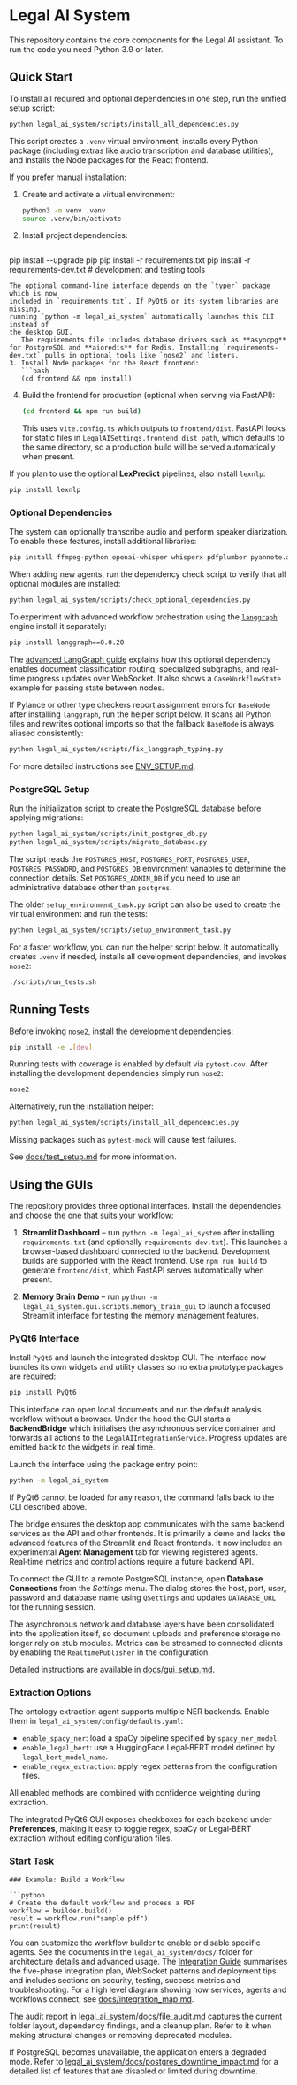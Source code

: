 # Legal AI System

This repository contains the core components for the Legal AI assistant. To run the code you need Python 3.9 or later.

## Quick Start

To install all required and optional dependencies in one step, run the unified setup script:

```bash
python legal_ai_system/scripts/install_all_dependencies.py
```

This script creates a `.venv` virtual environment, installs every Python package (including extras like audio transcription and database utilities), and installs the Node packages for the React frontend.

If you prefer manual installation:
1. Create and activate a virtual environment:
   ```bash
   python3 -m venv .venv
   source .venv/bin/activate
   ```
2. Install project dependencies:
   ```bash
pip install --upgrade pip
pip install -r requirements.txt
pip install -r requirements-dev.txt  # development and testing tools
```
The optional command-line interface depends on the `typer` package which is now
included in `requirements.txt`. If PyQt6 or its system libraries are missing,
running `python -m legal_ai_system` automatically launches this CLI instead of
the desktop GUI.
   The requirements file includes database drivers such as **asyncpg** for PostgreSQL and **aioredis** for Redis. Installing `requirements-dev.txt` pulls in optional tools like `nose2` and linters.
3. Install Node packages for the React frontend:
   ```bash
   (cd frontend && npm install)
   ```
4. Build the frontend for production (optional when serving via FastAPI):
   ```bash
   (cd frontend && npm run build)
   ```
   This uses `vite.config.ts` which outputs to `frontend/dist`. FastAPI looks for
   static files in `LegalAISettings.frontend_dist_path`, which defaults to the same directory,
   so a production build will be served automatically when present.

If you plan to use the optional **LexPredict** pipelines, also install `lexnlp`:
```bash
pip install lexnlp
```

### Optional Dependencies

The system can optionally transcribe audio and perform speaker diarization. To
enable these features, install additional libraries:

```bash
pip install ffmpeg-python openai-whisper whisperx pdfplumber pyannote.audio
```

When adding new agents, run the dependency check script to verify that all
optional modules are installed:

```bash
python legal_ai_system/scripts/check_optional_dependencies.py
```

To experiment with advanced workflow orchestration using the
[`langgraph`](https://pypi.org/project/langgraph/) engine install it
separately:

```bash
pip install langgraph==0.0.20
```

The [advanced LangGraph guide](legal_ai_system/docs/advanced_langgraph.md) explains how this
optional dependency enables document classification routing, specialized
subgraphs, and real-time progress updates over WebSocket. It also shows a
`CaseWorkflowState` example for passing state between nodes.

If Pylance or other type checkers report assignment errors for ``BaseNode``
after installing ``langgraph``, run the helper script below. It scans all Python
files and rewrites optional imports so that the fallback ``BaseNode`` is always
aliased consistently:

```bash
python legal_ai_system/scripts/fix_langgraph_typing.py
```

For more detailed instructions see [ENV_SETUP.md](legal_ai_system/docs/ENV_SETUP.md).

### PostgreSQL Setup

Run the initialization script to create the PostgreSQL database before applying migrations:

```bash
python legal_ai_system/scripts/init_postgres_db.py
python legal_ai_system/scripts/migrate_database.py
```

The script reads the `POSTGRES_HOST`, `POSTGRES_PORT`, `POSTGRES_USER`, `POSTGRES_PASSWORD`, and
`POSTGRES_DB` environment variables to determine the connection details. Set `POSTGRES_ADMIN_DB` if
you need to use an administrative database other than `postgres`.

The older `setup_environment_task.py` script can also be used to create the vir
tual environment and run the tests:
```bash
python legal_ai_system/scripts/setup_environment_task.py
```
For a faster workflow, you can run the helper script below. It automatically
creates `.venv` if needed, installs all development dependencies, and invokes
`nose2`:

```bash
./scripts/run_tests.sh
```

## Running Tests

Before invoking `nose2`, install the development dependencies:

```bash
pip install -e .[dev]
```

Running tests with coverage is enabled by default via `pytest-cov`. After
installing the development dependencies simply run `nose2`:

```bash
nose2
```

Alternatively, run the installation helper:

```bash
python legal_ai_system/scripts/install_all_dependencies.py
```

Missing packages such as `pytest-mock` will cause test failures.

See [docs/test_setup.md](legal_ai_system/docs/test_setup.md) for more information.

## Using the GUIs

The repository provides three optional interfaces. Install the dependencies and
choose the one that suits your workflow:

1. **Streamlit Dashboard** – run `python -m legal_ai_system` after installing
   `requirements.txt` (and optionally `requirements-dev.txt`). This launches a browser-based dashboard connected to the
   backend. Development builds are supported with the React frontend.
   Use `npm run build` to generate `frontend/dist`, which FastAPI serves
   automatically when present.

2. **Memory Brain Demo** – run
   `python -m legal_ai_system.gui.scripts.memory_brain_gui` to launch a focused
   Streamlit interface for testing the memory management features.

### PyQt6 Interface

Install `PyQt6` and launch the integrated desktop GUI. The interface now bundles
its own widgets and utility classes so no extra prototype packages are
required:

```bash
pip install PyQt6

```

This interface can open local documents and run the default analysis workflow
without a browser. Under the hood the GUI starts a **BackendBridge** which
initialises the asynchronous service container and forwards all actions to the
`LegalAIIntegrationService`. Progress updates are emitted back to the widgets in
real time.


Launch the interface using the package entry point:

```bash
python -m legal_ai_system
```
If PyQt6 cannot be loaded for any reason, the command falls back to the CLI
described above.

The bridge ensures the desktop app communicates with the same backend services
as the API and other frontends. It is primarily a demo and lacks the advanced
features of the Streamlit and React frontends.
It now includes an experimental **Agent Management** tab for viewing registered
agents. Real‑time metrics and control actions require a future backend API.

To connect the GUI to a remote PostgreSQL instance, open **Database Connections**
from the *Settings* menu. The dialog stores the host, port, user, password and
database name using ``QSettings`` and updates ``DATABASE_URL`` for the running
session.

The asynchronous network and database layers have been consolidated into the
application itself, so document uploads and preference storage no longer rely on
stub modules. Metrics can be streamed to connected clients by enabling the
`RealtimePublisher` in the configuration.

Detailed instructions are available in [docs/gui_setup.md](legal_ai_system/docs/gui_setup.md).

### Extraction Options

The ontology extraction agent supports multiple NER backends. Enable them in
`legal_ai_system/config/defaults.yaml`:

- `enable_spacy_ner`: load a spaCy pipeline specified by `spacy_ner_model`.
- `enable_legal_bert`: use a HuggingFace Legal‑BERT model defined by
  `legal_bert_model_name`.
- `enable_regex_extraction`: apply regex patterns from the configuration files.

All enabled methods are combined with confidence weighting during extraction.

The integrated PyQt6 GUI exposes checkboxes for each backend under
**Preferences**, making it easy to toggle regex, spaCy or Legal‑BERT
extraction without editing configuration files.


### Start Task


```
### Example: Build a Workflow

```python
# Create the default workflow and process a PDF
workflow = builder.build()
result = workflow.run("sample.pdf")
print(result)
```

You can customize the workflow builder to enable or disable specific agents.
See the documents in the `legal_ai_system/docs/` folder for architecture details and advanced
usage. The [Integration Guide](legal_ai_system/docs/integration_plan.md) summarises the
five-phase integration plan, WebSocket patterns and deployment tips and
includes sections on security, testing, success metrics and troubleshooting.
For a high level diagram showing how services, agents and workflows connect, see
[docs/integration_map.md](docs/integration_map.md).

The audit report in
[legal_ai_system/docs/file_audit.md](legal_ai_system/docs/file_audit.md)
captures the current folder layout, dependency findings, and a cleanup plan.
Refer to it when making structural changes or removing deprecated modules.

If PostgreSQL becomes unavailable, the application enters a degraded mode.
Refer to [legal_ai_system/docs/postgres_downtime_impact.md](legal_ai_system/docs/postgres_downtime_impact.md)
for a detailed list of features that are disabled or limited during downtime.
